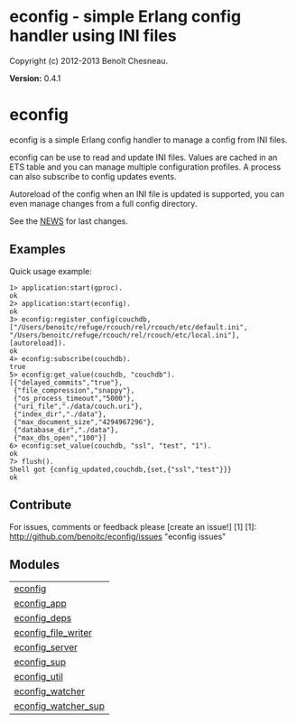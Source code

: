 

# econfig - simple Erlang config handler using INI files #

Copyright (c) 2012-2013 Benoît Chesneau.

__Version:__ 0.4.1

# econfig

econfig is a simple Erlang config handler to manage a config from INI
files.

econfig can be use to read and update INI files. Values are cached in an
ETS table and you can manage multiple configuration profiles. A process
can also subscribe to config updates events.

Autoreload of the config when an INI file is updated is supported, you can even
manage changes from a full config directory.

See the [NEWS](http://github.com/benoitc/econfig/blob/master/NEWS.md)
for last changes.

## Examples

Quick usage example:

```
1> application:start(gproc).
ok
2> application:start(econfig).
ok
3> econfig:register_config(couchdb, ["/Users/benoitc/refuge/rcouch/rel/rcouch/etc/default.ini", "/Users/benoitc/refuge/rcouch/rel/rcouch/etc/local.ini"], [autoreload]).
ok
4> econfig:subscribe(couchdb).
true
5> econfig:get_value(couchdb, "couchdb").
[{"delayed_commits","true"},
 {"file_compression","snappy"},
 {"os_process_timeout","5000"},
 {"uri_file","./data/couch.uri"},
 {"index_dir","./data"},
 {"max_document_size","4294967296"},
 {"database_dir","./data"},
 {"max_dbs_open","100"}]
6> econfig:set_value(couchdb, "ssl", "test", "1").
ok
7> flush().
Shell got {config_updated,couchdb,{set,{"ssl","test"}}}
ok
```

Contribute
----------
For issues, comments or feedback please [create an issue!] [1]
[1]: http://github.com/benoitc/econfig/issues "econfig issues"


## Modules ##


<table width="100%" border="0" summary="list of modules">
<tr><td><a href="http://github.com/benoitc/econfig/blob/master/doc/econfig.md" class="module">econfig</a></td></tr>
<tr><td><a href="http://github.com/benoitc/econfig/blob/master/doc/econfig_app.md" class="module">econfig_app</a></td></tr>
<tr><td><a href="http://github.com/benoitc/econfig/blob/master/doc/econfig_deps.md" class="module">econfig_deps</a></td></tr>
<tr><td><a href="http://github.com/benoitc/econfig/blob/master/doc/econfig_file_writer.md" class="module">econfig_file_writer</a></td></tr>
<tr><td><a href="http://github.com/benoitc/econfig/blob/master/doc/econfig_server.md" class="module">econfig_server</a></td></tr>
<tr><td><a href="http://github.com/benoitc/econfig/blob/master/doc/econfig_sup.md" class="module">econfig_sup</a></td></tr>
<tr><td><a href="http://github.com/benoitc/econfig/blob/master/doc/econfig_util.md" class="module">econfig_util</a></td></tr>
<tr><td><a href="http://github.com/benoitc/econfig/blob/master/doc/econfig_watcher.md" class="module">econfig_watcher</a></td></tr>
<tr><td><a href="http://github.com/benoitc/econfig/blob/master/doc/econfig_watcher_sup.md" class="module">econfig_watcher_sup</a></td></tr></table>

